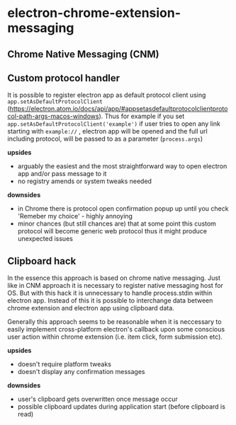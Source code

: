 # electron-chrome-extension-messaging #

## Chrome Native Messaging (CNM) ##

## Custom protocol handler ##

It is possible to register electron app as default protocol client using `app.setAsDefaultProtocolClient`  (https://electron.atom.io/docs/api/app/#appsetasdefaultprotocolclientprotocol-path-args-macos-windows). Thus for example if you set `app.setAsDefaultProtocolClient('example')` if user tries to open any link starting with `example://` , electron app will be opened and the full url including protocol, will be passed to as a parameter (`process.args`)

**upsides**

- arguably the easiest and the most straightforward way to open electron app and/or pass message to it
- no registry amends or system tweaks needed

**downsides**

- in Chrome there is protocol open confirmation popup up until you check 'Remeber my choice' - highly annoying
- minor chances (but still chances are) that at some point this custom protocol will become generic web protocol thus it might produce unexpected issues

## Clipboard hack ##

In the essence this approach is based on chrome native messaging. Just like in CNM approach it is necessary to register native messaging host for OS. But with this hack it is unnecessary to handle process.stdin within electron app. Instead of this it is possible to interchange data between chrome extension and electron app using clipboard data.

Generally this approach seems to be reasonable when it is neccessary to easily implement cross-platform electron's callback upon some conscious user action within chrome extension (i.e. item click, form submission etc). 

**upsides**

- doesn't require platform tweaks 
- doesn't display any confirmation messages

**downsides**

- user's clipboard gets overwritten once message occur
- possible clipboard updates during application start (before clipboard is read)
